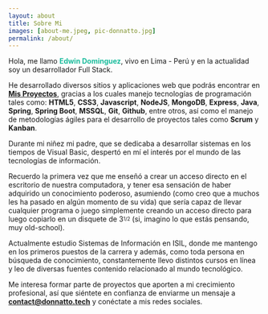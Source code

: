 ```yaml
---
layout: about
title: Sobre Mi
images: [about-me.jpeg, pic-donnatto.jpg]
permalink: /about/
---
```


Hola, me llamo <span style="color:#1ABC9C">**Edwin Dominguez**</span>, vivo en Lima - Perú y en la actualidad soy un desarrollador Full Stack.

He desarrollado diversos sitios y aplicaciones web que podrás encontrar en <a target="_blank" href="https://blog.donnatto.me/projects">**Mis Proyectos**</a>, gracias a los cuales manejo tecnologías de programación tales como: **HTML5**, **CSS3**, **Javascript**, **NodeJS**, **MongoDB**, **Express**, **Java**, **Spring**, **Spring Boot**, **MSSQL**, **Git**, **Github**, entre otros, así como el manejo de metodologías ágiles para el desarrollo de proyectos tales como **Scrum** y **Kanban**.

 Durante mi niñez mi padre, que se dedicaba a desarrollar sistemas en los tiempos de Visual Basic, despertó en mí el interés por el mundo de las tecnologías de información.

Recuerdo la primera vez que me enseñó a crear un acceso directo en el escritorio de nuestra computadora, y tener esa sensación de haber adquirido un conocimiento poderoso, asumiendo (como creo que a muchos les ha pasado en algún momento de su vida) que sería capaz de llevar cualquier programa o juego simplemente creando un acceso directo para luego copiarlo en un disquete de 3<sup><sub>1/2</sub></sup> (si, imagino lo que estás pensando, muy old-school).

Actualmente estudio Sistemas de Información en ISIL, donde me mantengo en los primeros puestos de la carrera y además, como toda persona en búsqueda de conocimiento, constantemente llevo distintos cursos en línea y leo de diversas fuentes contenido relacionado al mundo tecnológico.

Me interesa formar parte de proyectos que aporten a mi crecimiento profesional, así que siéntete en confianza de enviarme un mensaje a <a href="maito:contact@donnatto.tech" target="_blank">**contact@donnatto.tech**</a> y conéctate a mis redes sociales.
